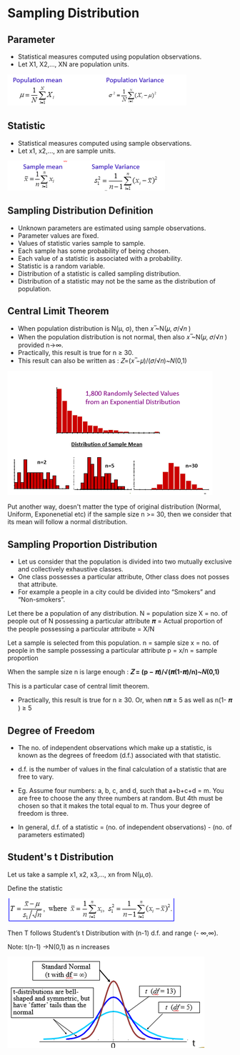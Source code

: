 # Sampling Distribution

## Parameter

* Statistical measures computed using population observations.
* Let X1, X2,…, XN are population units.

![Parameter](Population.png)

## Statistic

* Statistical measures computed using sample observations.
* Let x1, x2,…, xn are sample units.

![Statistics](Sample.png)

## Sampling Distribution Definition

* Unknown parameters are estimated using sample observations.
* Parameter values are fixed.
* Values of statistic varies sample to sample.
* Each sample has some probability of being chosen.
* Each value of a statistic is associated with a probability.
* Statistic is a random variable.
* Distribution of a statistic is called sampling distribution.
* Distribution of a statistic may not be the same as the distribution of population.

## Central Limit Theorem

* When population distribution is N(μ, σ), then 𝑥 ̅~N(𝜇, 𝜎/√𝑛 )
* When the population distribution is not normal, then also 𝑥 ̅~N(𝜇, 𝜎/√𝑛 ) provided n→∞.
* Practically, this result is true for n ≥ 30.
* This result can also be written as :
𝑍=(𝑥 ̅−𝜇)/(𝜎/√𝑛)~𝑁(0,1)

![Central Limit](CentralLimit.png)

Put another way, doesn't matter the type of original distribution (Normal, Uniform, Exponenetial etc) if the sample size n >= 30, then we consider that its mean will follow a normal distribution.

## Sampling Proportion Distribution

* Let us consider that the population is divided into two mutually exclusive and collectively exhaustive classes.
* One class possesses a particular attribute, Other class does not posses that attribute.
* For example a people in a city could be divided into “Smokers” and “Non-smokers”.

Let there be a population of any distribution.
N = population size
X = no. of people out of N possessing a particular attribute
𝝅 = Actual proportion of the people possessing a particular attribute = X/N

Let a sample is selected from this population.
n = sample size
x = no. of people in the sample possessing a particular attribute
p =  x/n = sample proportion

When the sample size n is large enough :
**𝑍 = (p − 𝝅)/√(𝝅(1-𝝅)/n)~𝑁(0,1)**

This is a particular case of central limit theorem.

* Practically, this result is true for n ≥ 30. Or, when n𝝅 ≥ 5 as well as   n(1- 𝝅 ) ≥ 5

## Degree of Freedom

* The no. of independent observations which make up a statistic, is known as the degrees of freedom (d.f.) associated with that statistic.
* d.f. is the number of values in the final calculation of a statistic that are free to vary.
* Eg.
    Assume four numbers: a, b, c, and d, such that a+b+c+d = m.
    You are free to choose the any three numbers at random. But 4th  must be chosen so that it makes the total equal to m. Thus your degree of freedom is three.

* In general, d.f. of a statistic = (no. of independent observations)  -  (no.  of parameters estimated)

## Student's t Distribution

Let us take a sample x1, x2, x3,..., xn from N(μ,σ).

Define the statistic

![TDisribution](TDistribution.png)

Then T follows Student’s t Distribution with (n-1) d.f. and range (- ∞,∞).

Note: t(n-1) →N(0,1)  as  n  increases

![TDisribution2](TDistribution2.png)
